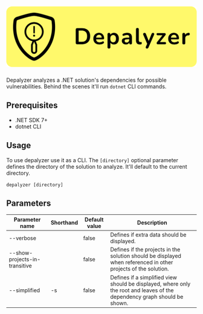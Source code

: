 <h1 align="center">
    <img src="header.svg">
</h1>

Depalyzer analyzes a .NET solution's dependencies for possible vulnerabilities. Behind the scenes it'll run `dotnet` CLI commands.

## Prerequisites
* .NET SDK 7+
* dotnet CLI

## Usage
To use depalyzer use it as a CLI.
The `[directory]` optional parameter defines the directory of the solution to analyze. It'll default to the current directory.

```
depalyzer [directory]
```

## Parameters

| Parameter name                | Shorthand | Default value | Description                                                                                                               |
|-------------------------------|-----------|---------------|---------------------------------------------------------------------------------------------------------------------------|
| --verbose                     |           | false         | Defines if extra data should be displayed.                                                                                |
| --show-projects-in-transitive |           | false         | Defines if the projects in the solution should be displayed when referenced in other projects of the solution.            |
| --simplified                  | -s        | false         | Defines if a simplified view should be displayed, where only the root and leaves of the dependency graph should be shown. |
